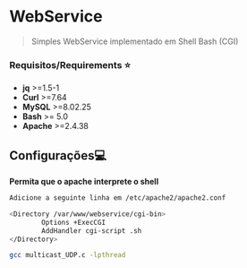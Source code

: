 # WebService
> Simples WebService implementado em Shell Bash (CGI)

### Requisitos/Requirements :star:
* **jq**    >=1.5-1  <br/>  
* **Curl**  >=7.64      <br/>
* **MySQL** >=8.02.25 <br/>
* **Bash**  >= 5.0 <br/>
* **Apache**  >=2.4.38 <br/>


## Configurações:computer:
**Permita que o apache interprete o shell**
```bash
Adicione a seguinte linha em /etc/apache2/apache2.conf

<Directory /var/www/webservice/cgi-bin>
        Options +ExecCGI
        AddHandler cgi-script .sh
</Directory>

gcc multicast_UDP.c -lpthread
